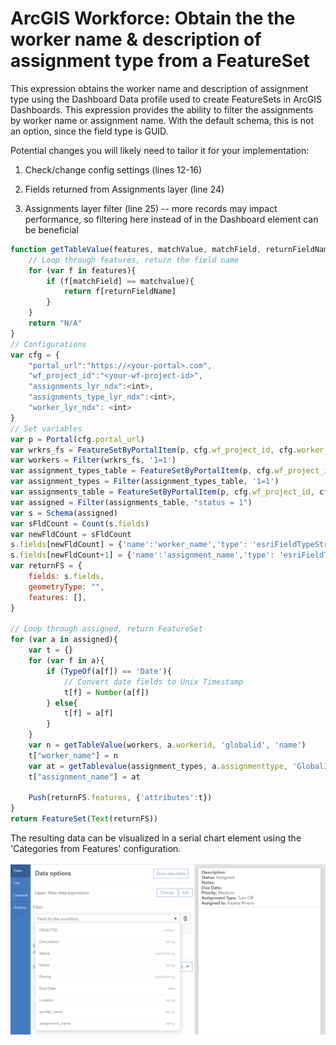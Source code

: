 # ArcGIS Workforce: Obtain the the worker name & description of assignment type from a FeatureSet

This expression obtains the worker name and description of assignment type using the Dashboard Data profile used to create FeatureSets in ArcGIS Dashboards.
This expression provides the ability to filter the assignments by worker name or assignment name. With the default schema, this is not an option, since the field type is GUID.

Potential changes you will likely need to tailor it for your implementation:

1. Check/change config settings (lines 12-16)

2. Fields returned from Assignments layer (line 24)
3. Assignments layer filter (line 25) -- more records may impact performance, so filtering here instead of in the Dashboard element can be beneficial

```js
function getTableValue(features, matchValue, matchField, returnFieldName){
    // Loop through features, return the field name
    for (var f in features){
        if (f[matchField] == matchvalue){
            return f[returnFieldName]
        }
    }
    return "N/A"
}
// Configurations
var cfg = {
    "portal_url":"https://<your-portal>.com",
    "wf_project_id":"<your-wf-project-id>",
    "assignments_lyr_ndx":<int>,
    "assignments_type_lyr_ndx":<int>,
    "worker_lyr_ndx": <int>
}
// Set variables
var p = Portal(cfg.portal_url)
var wrkrs_fs = FeatureSetByPortalItem(p, cfg.wf_project_id, cfg.worker_lyr_ndx, ['globalid','name'])
var workers = Filter(wrkrs_fs, '1=1')
var assignment_types_table = FeatureSetByPortalItem(p, cfg.wf_project_id, cfg.assignments_type_lyr_ndx, ['GlobalID', 'description'])
var assignment_types = Filter(assignment_types_table, '1=1')
var assignments_table = FeatureSetByPortalItem(p, cfg.wf_project_id, cfg.assignments_lyr_ndx, ['description','workerid','assignmenttype','notes','location'])
var assigned = Filter(assignments_table, "status = 1")
var s = Schema(assigned)
var sFldCount = Count(s.fields)
var newFldCount = sFldCount
s.fields[newFldCount] = {'name':'worker_name','type': 'esriFieldTypeString'}
s.fields[newFldCount+1] = {'name':'assignment_name','type': 'esriFieldTypeString'}
var returnFS = {
    fields: s.fields,
    geometryType: "",
    features: [],
}

// Loop through assigned, return FeatureSet
for (var a in assigned){
    var t = {}
    for (var f in a){
        if (TypeOf(a[f]) == 'Date'){
            // Convert date fields to Unix Timestamp
            t[f] = Number(a[f])
        } else{
            t[f] = a[f]
        }
    }
    var n = getTableValue(workers, a.workerid, 'globalid', 'name')
    t["worker_name"] = n
    var at = getTablevalue(assignment_types, a.assignmenttype, 'GlobalID', 'description')
    t["assignment_name"] = at

    Push(returnFS.features, {'attributes':t})
}
return FeatureSet(Text(returnFS))
```

The resulting data can be visualized in a serial chart element using the 'Categories from Features' configuration.

![](/dashboard_data/images/workforce-worker-name-assignment-type.png)
